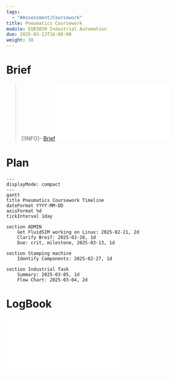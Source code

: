```yaml
---
tags:
  - "#Assessment/Coursework"
title: Pneumatics Coursework
module: EGR3039 Industrial Automation
due: 2025-03-13T16:00:00
weight: 30
---
```


# Brief

> [!INFO]- [Brief](Projects/Uni%20Projects/Industrial%20Automation/Assessments/Pneumatics%20Coursework/Brief.md)
> ![Brief](Projects/Uni%20Projects/Industrial%20Automation/Assessments/Pneumatics%20Coursework/Brief.md)

# Plan

```mermaid
---
displayMode: compact
---
gantt
title Pneumatics Coursework Timeline
dateFormat YYYY-MM-DD
axisFormat %d
tickInterval 1day

section ADMIN
	Get FluidSIM working on Linux: 2025-02-21, 2d
	Clarify Breif: 2025-02-28, 1d
	Due: crit, milestone, 2025-03-13, 1d

section Stamping machine
	Identify Components: 2025-02-27, 1d

section Industrial Task
	Summary: 2025-03-05, 1d
	Flow Chart: 2025-03-04, 2d
```

# LogBook

![LogBook](Projects/Uni%20Projects/Industrial%20Automation/Assessments/Pneumatics%20Coursework/Notes/LogBook.md)